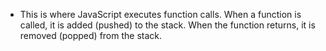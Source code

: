 - This is where JavaScript executes function calls. When a function is called, it is added (pushed) to the stack. When the function returns, it is removed (popped) from the stack.